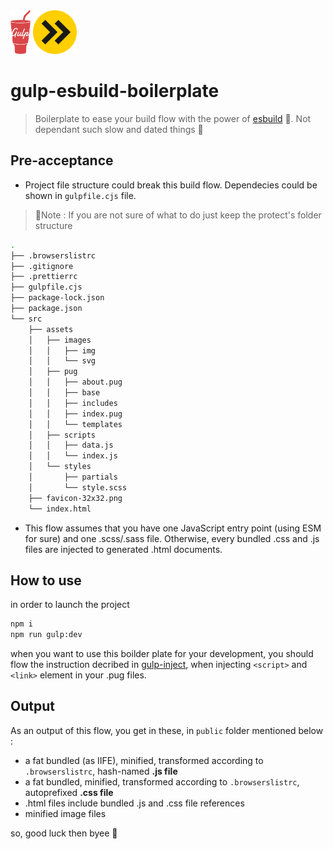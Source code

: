 <div align="left">
	<img src="./_readmeFiles/gulp.png" style="height:70px;"/>
	<img src="./_readmeFiles/esbuild.png" style="height:70px;"/>
</div>



# gulp-esbuild-boilerplate
>Boilerplate to ease your build flow with the power of [esbuild](https://esbuild.github.io/) 💪. Not dependant such slow and dated things 🫢

## Pre-acceptance
- Project file structure could break this build flow. Dependecies could be shown in `gulpfile.cjs` file.
>📢Note : If you are not sure of what to do just keep the protect's folder structure

```bash
.
├── .browserslistrc
├── .gitignore
├── .prettierrc
├── gulpfile.cjs
├── package-lock.json
├── package.json
└── src
    ├── assets
    │   ├── images
    │   │   ├── img
    │   │   └── svg
    │   ├── pug
    │   │   ├── about.pug
    │   │   ├── base
    │   │   ├── includes
    │   │   ├── index.pug
    │   │   └── templates
    │   ├── scripts
    │   │   ├── data.js
    │   │   └── index.js
    │   └── styles
    │       ├── partials
    │       └── style.scss
    ├── favicon-32x32.png
    └── index.html
```

- This flow assumes that you have one JavaScript entry point (using ESM for sure) and one .scss/.sass file. Otherwise, every bundled .css and .js files are injected to generated .html documents.

## How to use
in order to launch the project
```bash
npm i
npm run gulp:dev
```

when you want to use this boilder plate for your development, you should flow the instruction decribed in [gulp-inject](https://github.com/klei/gulp-inject), when injecting `<script>` and `<link>` element in your .pug files.

## Output
As an output of this flow, you get in these, in `public` folder mentioned below :

- a fat bundled (as IIFE), minified, transformed according to `.browserslistrc`, hash-named **.js file**
- a fat bundled, minified, transformed according to `.browserslistrc`, autoprefixed **.css file**
- .html files include bundled .js and .css file references
- minified image files

so, good luck then byee 👋